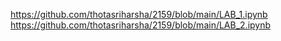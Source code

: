 https://github.com/thotasriharsha/2159/blob/main/LAB_1.ipynb
https://github.com/thotasriharsha/2159/blob/main/LAB_2.ipynb
